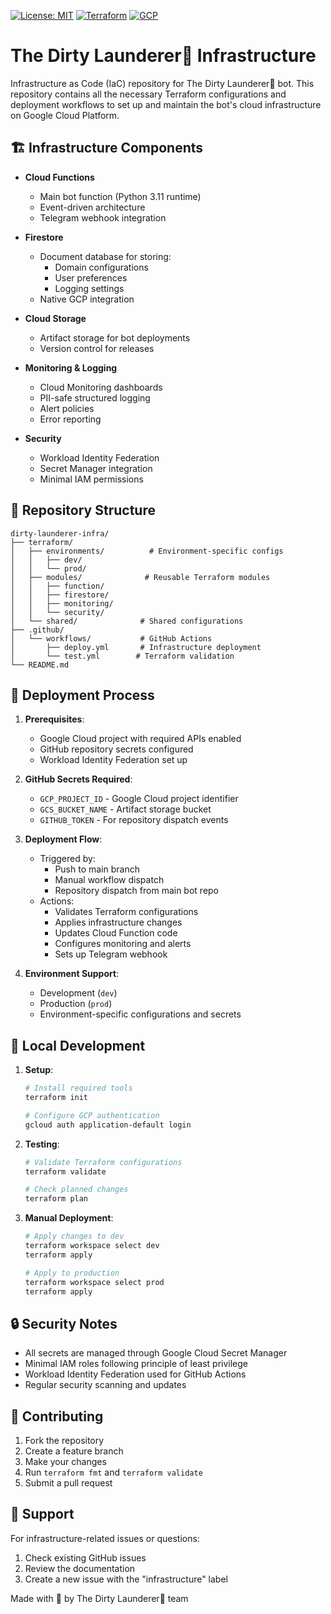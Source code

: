 [![License: MIT](https://img.shields.io/badge/License-MIT-yellow.svg)](https://opensource.org/licenses/MIT)
[![Terraform](https://img.shields.io/badge/terraform-%235835CC.svg?style=flat&logo=terraform&logoColor=white)](https://www.terraform.io/)
[![GCP](https://img.shields.io/badge/Google_Cloud-4285F4?style=flat&logo=google-cloud&logoColor=white)](https://cloud.google.com/)

# The Dirty Launderer🧼 Infrastructure

Infrastructure as Code (IaC) repository for The Dirty Launderer🧼 bot. This repository contains all the necessary Terraform configurations and deployment workflows to set up and maintain the bot's cloud infrastructure on Google Cloud Platform.

## 🏗️ Infrastructure Components

- **Cloud Functions**
  - Main bot function (Python 3.11 runtime)
  - Event-driven architecture
  - Telegram webhook integration

- **Firestore**
  - Document database for storing:
    - Domain configurations
    - User preferences
    - Logging settings
  - Native GCP integration

- **Cloud Storage**
  - Artifact storage for bot deployments
  - Version control for releases

- **Monitoring & Logging**
  - Cloud Monitoring dashboards
  - PII-safe structured logging
  - Alert policies
  - Error reporting

- **Security**
  - Workload Identity Federation
  - Secret Manager integration
  - Minimal IAM permissions

## 📁 Repository Structure

```
dirty-launderer-infra/
├── terraform/
│   ├── environments/          # Environment-specific configs
│   │   ├── dev/
│   │   └── prod/
│   ├── modules/              # Reusable Terraform modules
│   │   ├── function/
│   │   ├── firestore/
│   │   ├── monitoring/
│   │   └── security/
│   └── shared/              # Shared configurations
├── .github/
│   └── workflows/           # GitHub Actions
│       ├── deploy.yml       # Infrastructure deployment
│       └── test.yml        # Terraform validation
└── README.md
```

## 🚀 Deployment Process

1. **Prerequisites**:
   - Google Cloud project with required APIs enabled
   - GitHub repository secrets configured
   - Workload Identity Federation set up

2. **GitHub Secrets Required**:
   - `GCP_PROJECT_ID` - Google Cloud project identifier
   - `GCS_BUCKET_NAME` - Artifact storage bucket
   - `GITHUB_TOKEN` - For repository dispatch events

3. **Deployment Flow**:
   - Triggered by:
     - Push to main branch
     - Manual workflow dispatch
     - Repository dispatch from main bot repo
   - Actions:
     - Validates Terraform configurations
     - Applies infrastructure changes
     - Updates Cloud Function code
     - Configures monitoring and alerts
     - Sets up Telegram webhook

4. **Environment Support**:
   - Development (`dev`)
   - Production (`prod`)
   - Environment-specific configurations and secrets

## 🔧 Local Development

1. **Setup**:
   ```bash
   # Install required tools
   terraform init
   
   # Configure GCP authentication
   gcloud auth application-default login
   ```

2. **Testing**:
   ```bash
   # Validate Terraform configurations
   terraform validate
   
   # Check planned changes
   terraform plan
   ```

3. **Manual Deployment**:
   ```bash
   # Apply changes to dev
   terraform workspace select dev
   terraform apply
   
   # Apply to production
   terraform workspace select prod
   terraform apply
   ```

## 🔒 Security Notes

- All secrets are managed through Google Cloud Secret Manager
- Minimal IAM roles following principle of least privilege
- Workload Identity Federation used for GitHub Actions
- Regular security scanning and updates

## 📝 Contributing

1. Fork the repository
2. Create a feature branch
3. Make your changes
4. Run `terraform fmt` and `terraform validate`
5. Submit a pull request

## 💬 Support

For infrastructure-related issues or questions:
1. Check existing GitHub issues
2. Review the documentation
3. Create a new issue with the "infrastructure" label

Made with 🧼 by The Dirty Launderer🧼 team
